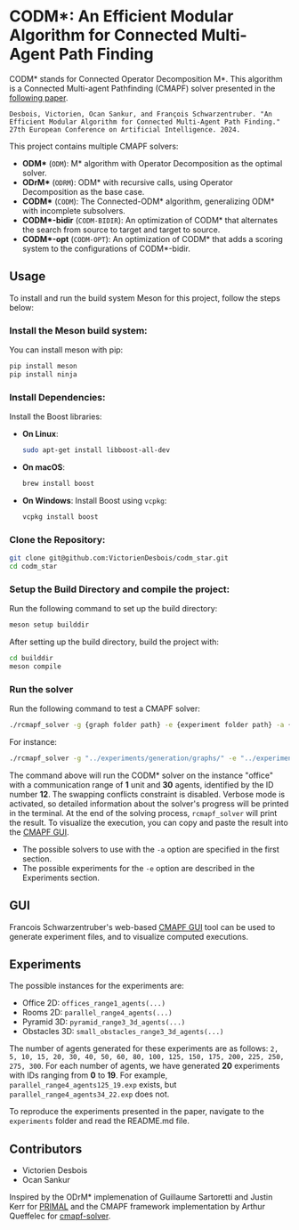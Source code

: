 # CODM\*: An Efficient Modular Algorithm for Connected Multi-Agent Path Finding

CODM\* stands for Connected Operator Decomposition M*. This algorithm is a Connected Multi-agent Pathfinding (CMAPF) solver presented in the [following paper](https://hal.science/hal-04650916/).

```
Desbois, Victorien, Ocan Sankur, and François Schwarzentruber. "An Efficient Modular Algorithm for Connected Multi-Agent Path Finding." 27th European Conference on Artificial Intelligence. 2024.
```

This project contains multiple CMAPF solvers:
- **ODM\*** (`ODM`): M\* algorithm with Operator Decomposition as the optimal solver.
- **ODrM\*** (`ODRM`): ODM\* with recursive calls, using Operator Decomposition as the base case.
- **CODM\*** (`CODM`): The Connected-ODM\* algorithm, generalizing ODM\* with incomplete subsolvers.
- **CODM\*-bidir** (`CODM-BIDIR`): An optimization of CODM\* that alternates the search from source to target and target to source.
- **CODM\*-opt** (`CODM-OPT`): An optimization of CODM\* that adds a scoring system to the configurations of CODM\*-bidir.

## Usage
To install and run the build system Meson for this project, follow the steps below:

### **Install the Meson build system**:
You can install meson with pip:
```sh
pip install meson
pip install ninja
```

### **Install Dependencies**:
Install the Boost libraries:
- **On Linux**:
    ```sh
    sudo apt-get install libboost-all-dev
    ```
- **On macOS**:
    ```sh
    brew install boost
    ```
- **On Windows**:
Install Boost using `vcpkg`:
    ```sh
    vcpkg install boost
    ```


### **Clone the Repository**:
```sh
git clone git@github.com:VictorienDesbois/codm_star.git
cd codm_star
```

### **Setup the Build Directory and compile the project**:
Run the following command to set up the build directory:
```sh
meson setup builddir
```
After setting up the build directory, build the project with:
```sh
cd builddir
meson compile
```

### **Run the solver**
Run the following command to test a CMAPF solver:
```sh
./rcmapf_solver -g {graph folder path} -e {experiment folder path} -a {solver} -s {swapping conflicts activation} -v {verbose activation}
```

For instance:
```sh
./rcmapf_solver -g "../experiments/generation/graphs/" -e "../experiments/generation/data/offices_range1_agents30_12.exp" -a CODM -s false -v true
```

The command above will run the CODM\* solver on the instance "office" with a communication range of **1** unit and **30** agents, identified by the ID number **12**. The swapping conflicts constraint is disabled. Verbose mode is activated, so detailed information about the solver's progress will be printed in the terminal. At the end of the solving process, `rcmapf_solver` will print the result. To visualize the execution, you can copy and paste the result into the [CMAPF GUI](https://github.com/francoisschwarzentruber/cmapf-gui).

- The possible solvers to use with the `-a` option are specified in the first section.
- The possible experiments for the `-e` option are described in the Experiments section.


## GUI
Francois Schwarzentruber's web-based [CMAPF GUI](https://github.com/francoisschwarzentruber/cmapf-gui) tool can be used to generate experiment files, and to visualize computed executions.

## Experiments

The possible instances for the experiments are:
- Office 2D: `offices_range1_agents(...)`
- Rooms 2D: `parallel_range4_agents(...)`
- Pyramid 3D: `pyramid_range3_3d_agents(...)`
- Obstacles 3D: `small_obstacles_range3_3d_agents(...)`

The number of agents generated for these experiments are as follows: `2, 5, 10, 15, 20, 30, 40, 50, 60, 80, 100, 125, 150, 175, 200, 225, 250, 275, 300`.
For each number of agents, we have generated **20** experiments with IDs ranging from **0** to **19**. 
For example, `parallel_range4_agents125_19.exp` exists, but `parallel_range4_agents34_22.exp` does not.

To reproduce the experiments presented in the paper, navigate to the `experiments` folder and read the README.md file.


## Contributors

- Victorien Desbois
- Ocan Sankur

Inspired by the ODrM\* implemenation of Guillaume Sartoretti and Justin Kerr for [PRIMAL](https://github.com/gsartoretti/PRIMAL) and the CMAPF framework implementation by Arthur Queffelec for [cmapf-solver](https://github.com/osankur/cmapf-solver).